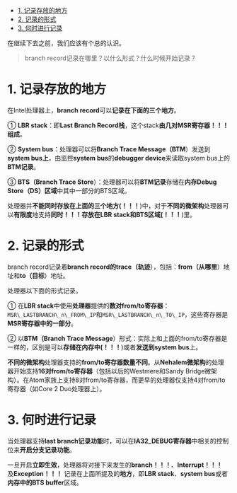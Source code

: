
<!-- @import "[TOC]" {cmd="toc" depthFrom=1 depthTo=6 orderedList=false} -->

<!-- code_chunk_output -->

- [1. 记录存放的地方](#1-记录存放的地方)
- [2. 记录的形式](#2-记录的形式)
- [3. 何时进行记录](#3-何时进行记录)

<!-- /code_chunk_output -->

在继续下去之前，我们应该有个总的认识。

>branch record记录在哪里？以什么形式？什么时候开始记录？

# 1. 记录存放的地方

在Intel处理器上，**branch record**可以**记录在下面的三个地方**。

① **LBR stack**：即**Last Branch Record栈**，这个stack**由几对MSR寄存器！！！组成**。

② **System bus**：处理器可以将**Branch Trace Message（BTM**）发送到**system bus上**，由监控**system bus**的**debugger device**来读取system bus上的**BTM记录**。

③ **BTS（Branch Trace Store**）：处理器可以将**BTM记录**存储在**内存Debug Store（DS）区域**中其中一部分的BTS区域。

处理器并**不能同时存放在上面的三个地方(！！！**)中，对于**不同的微架构**处理器可以**有限度**地支持**同时！！！存放在LBR stack和BTS区域(！！！**)里。

# 2. 记录的形式

branch record记录着**branch record的trace（轨迹**），包括：**from（从哪里**）地址和**to（目标**）地址。

处理器以下面的形式记录。

① 在**LBR stack**中使用**处理器**提供的**数对from/to寄存器**：`MSR\_LASTBRANCH\_n\_FROM\_IP`和`MSR\_LASTBRANCH\_n\_TO\_IP`，这些寄存器是**MSR寄存器中的一部分**。

② 以**BTM（Branch Trace Message**）形式：实际上和上面的from/to寄存器是一样的，区别是可以**存储在内存中(！！！**)或者**发送到system bus**上。

**不同的微架构**处理器支持的**from/to寄存器数量不同**。从**Nehalem微架构**的处理器开始支持**16对from/to寄存器**（包括以后的Westmere和Sandy Bridge微架构）。在Atom家族上支持8对from/to寄存器，而更早的处理器仅支持4对from/to寄存器（如Core 2 Duo处理器上）。

# 3. 何时进行记录

当处理器支持**last branch记录功能**时，可以在**IA32\_DEBUG寄存器**中相关的控制位来**开启分支记录功能**。

一旦开启**立即生效**，处理器将对接下来发生的**branch！！！**、**Interrupt！！！** 及**Exception！！！** 记录在上面所提及的**地方**，即**LBR stack**、**system bus**或者**内存中的BTS buffer**区域。